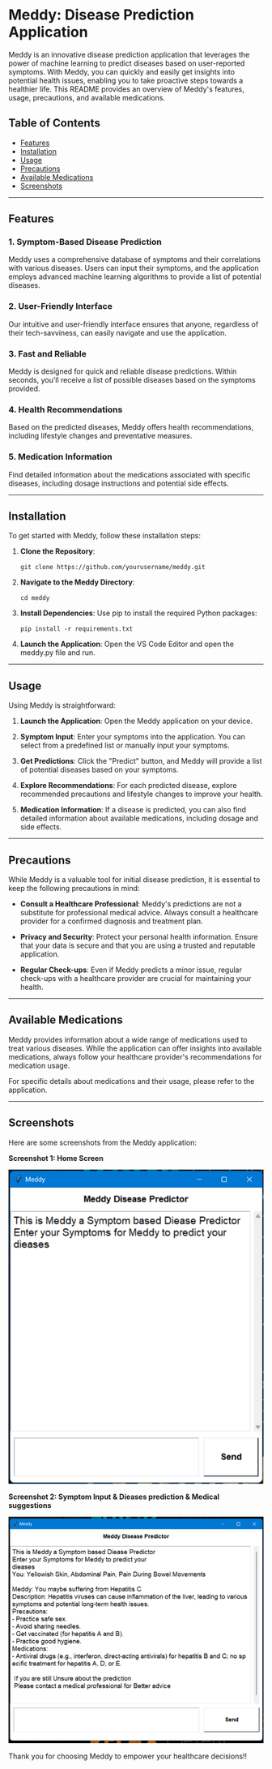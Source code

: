 # Meddy: Disease Prediction Application

Meddy is an innovative disease prediction application that leverages the power of machine learning to predict diseases based on user-reported symptoms. With Meddy, you can quickly and easily get insights into potential health issues, enabling you to take proactive steps towards a healthier life. This README provides an overview of Meddy's features, usage, precautions, and available medications.

## Table of Contents

- [Features](#features)
- [Installation](#installation)
- [Usage](#usage)
- [Precautions](#precautions)
- [Available Medications](#availablemedications)
- [Screenshots](#screenshots)

---

## Features

### 1. Symptom-Based Disease Prediction
Meddy uses a comprehensive database of symptoms and their correlations with various diseases. Users can input their symptoms, and the application employs advanced machine learning algorithms to provide a list of potential diseases.

### 2. User-Friendly Interface
Our intuitive and user-friendly interface ensures that anyone, regardless of their tech-savviness, can easily navigate and use the application.

### 3. Fast and Reliable
Meddy is designed for quick and reliable disease predictions. Within seconds, you'll receive a list of possible diseases based on the symptoms provided.

### 4. Health Recommendations
Based on the predicted diseases, Meddy offers health recommendations, including lifestyle changes and preventative measures.

### 5. Medication Information
Find detailed information about the medications associated with specific diseases, including dosage instructions and potential side effects.

---
## Installation

To get started with Meddy, follow these installation steps:

1. **Clone the Repository**:
   ```
   git clone https://github.com/yourusername/meddy.git
   ```

2. **Navigate to the Meddy Directory**:
   ```
   cd meddy
   ```

3. **Install Dependencies**:
   Use pip to install the required Python packages:
   ```
   pip install -r requirements.txt
   ```

4. **Launch the Application**:
   Open the VS Code Editor and open the meddy.py file and run.

---


## Usage

Using Meddy is straightforward:

1. **Launch the Application**: Open the Meddy application on your device.

2. **Symptom Input**: Enter your symptoms into the application. You can select from a predefined list or manually input your symptoms.

3. **Get Predictions**: Click the "Predict" button, and Meddy will provide a list of potential diseases based on your symptoms.

4. **Explore Recommendations**: For each predicted disease, explore recommended precautions and lifestyle changes to improve your health.

5. **Medication Information**: If a disease is predicted, you can also find detailed information about available medications, including dosage and side effects.

---

## Precautions

While Meddy is a valuable tool for initial disease prediction, it is essential to keep the following precautions in mind:

- **Consult a Healthcare Professional**: Meddy's predictions are not a substitute for professional medical advice. Always consult a healthcare provider for a confirmed diagnosis and treatment plan.

- **Privacy and Security**: Protect your personal health information. Ensure that your data is secure and that you are using a trusted and reputable application.

- **Regular Check-ups**: Even if Meddy predicts a minor issue, regular check-ups with a healthcare provider are crucial for maintaining your health.

---

## Available Medications

Meddy provides information about a wide range of medications used to treat various diseases. While the application can offer insights into available medications, always follow your healthcare provider's recommendations for medication usage.

For specific details about medications and their usage, please refer to the application.

---

## Screenshots

Here are some screenshots from the Meddy application:

**Screenshot 1: Home Screen**

![Home Screen](home.png)

**Screenshot 2: Symptom Input & Dieases prediction & Medical suggestions**

![Symptom Input](sym_predict.png)

Thank you for choosing Meddy to empower your healthcare decisions!!
